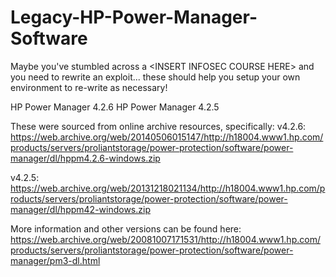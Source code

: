 # Legacy-HP-Power-Manager-Software
Maybe you've stumbled across a &lt;INSERT INFOSEC COURSE HERE> and you need to rewrite an exploit... these should help you setup your own environment to re-write as necessary!

HP Power Manager 4.2.6
HP Power Manager 4.2.5

These were sourced from online archive resources, specifically:
v4.2.6:
https://web.archive.org/web/20140506015147/http://h18004.www1.hp.com/products/servers/proliantstorage/power-protection/software/power-manager/dl/hppm4.2.6-windows.zip

v4.2.5:
https://web.archive.org/web/20131218021134/http://h18004.www1.hp.com/products/servers/proliantstorage/power-protection/software/power-manager/dl/hppm42-windows.zip


More information and other versions can be found here:
https://web.archive.org/web/20081007171531/http://h18004.www1.hp.com/products/servers/proliantstorage/power-protection/software/power-manager/pm3-dl.html
